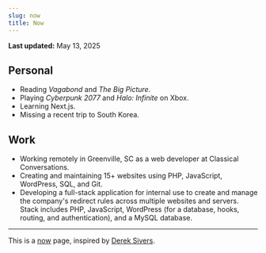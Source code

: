 ```yaml
---
slug: now
title: Now
---
```


**Last updated:** May 13, 2025

## Personal

-   Reading _Vagabond_ and _The Big Picture_.
-   Playing _Cyberpunk 2077_ and _Halo: Infinite_ on Xbox.
-   Learning Next.js.
-   Missing a recent trip to South Korea.

## Work

-   Working remotely in Greenville, SC as a web developer at Classical Conversations.
-   Creating and maintaining 15+ websites using PHP, JavaScript, WordPress, SQL, and Git.
-   Developing a full-stack application for internal use to create and manage the company's redirect rules across multiple websites and servers. Stack includes PHP, JavaScript, WordPress (for a database, hooks, routing, and authentication), and a MySQL database.

---

This is a [now](https://nownownow.com/) page, inspired by [Derek Sivers](https://sive.rs/now).
